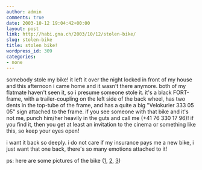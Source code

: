 ```yaml
---
author: admin
comments: true
date: 2003-10-12 19:04:42+00:00
layout: post
link: http://habi.gna.ch/2003/10/12/stolen-bike/
slug: stolen-bike
title: stolen bike!
wordpress_id: 309
categories:
- none
---
```


somebody stole my bike!
it left it over the night locked in front of my house and this afternoon i came home and it wasn't there anymore. both of my flatmate haven't seen it, so i presume someone stole it. 
it's a black FORT-frame, with a trailer-coupling on the left side of the back wheel, has two dents in the top-tube of the frame, and has a quite a big "Velokurier 333 05 05" sign attached to the frame.
if you see someone with that bike and it's not me, punch him/her heavily in the guts and call me (+41 76 330 17 96)!
if you find it, then you get at least an invitation to the cinema or something like this, so keep your eyes open!

i want it back so deeply. i do not care if my insurance pays me a new bike, i just want that one back, there's so many emotions attached to it!

ps: here are some pictures of the bike ([1](http://habi.gna.ch/pics/SUICMC03_Renzo/Pages/8.html), [2](http://habi.gna.ch/pics/SUICMC03_Renzo/Pages/6.html), [3](http://habi.gna.ch/pics/SUICMC03_Renzo/Pages/17.html))
